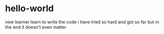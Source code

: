 # hello-world
new learner
learn to write the code 
i have tried so hard and got so far
but in the end
it doesn't even matter
